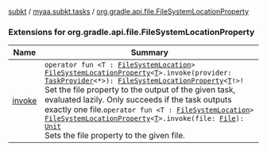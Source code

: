 [subkt](../../index.md) / [myaa.subkt.tasks](../index.md) / [org.gradle.api.file.FileSystemLocationProperty](./index.md)

### Extensions for org.gradle.api.file.FileSystemLocationProperty

| Name | Summary |
|---|---|
| [invoke](invoke.md) | `operator fun <T : `[`FileSystemLocation`](https://docs.gradle.org/current/javadoc/org/gradle/api/file/FileSystemLocation.html)`> `[`FileSystemLocationProperty`](https://docs.gradle.org/current/javadoc/org/gradle/api/file/FileSystemLocationProperty.html)`<`[`T`](invoke.md#T)`>.invoke(provider: `[`TaskProvider`](https://docs.gradle.org/current/javadoc/org/gradle/api/tasks/TaskProvider.html)`<*>): `[`FileSystemLocationProperty`](https://docs.gradle.org/current/javadoc/org/gradle/api/file/FileSystemLocationProperty.html)`<`[`T`](invoke.md#T)`!>!`<br>Set the file property to the output of the given task, evaluated lazily. Only succeeds if the task outputs exactly one file.`operator fun <T : `[`FileSystemLocation`](https://docs.gradle.org/current/javadoc/org/gradle/api/file/FileSystemLocation.html)`> `[`FileSystemLocationProperty`](https://docs.gradle.org/current/javadoc/org/gradle/api/file/FileSystemLocationProperty.html)`<`[`T`](invoke.md#T)`>.invoke(file: `[`File`](https://docs.oracle.com/javase/9/docs/api/java/io/File.html)`): `[`Unit`](https://kotlinlang.org/api/latest/jvm/stdlib/kotlin/-unit/index.html)<br>Sets the file property to the given file. |
